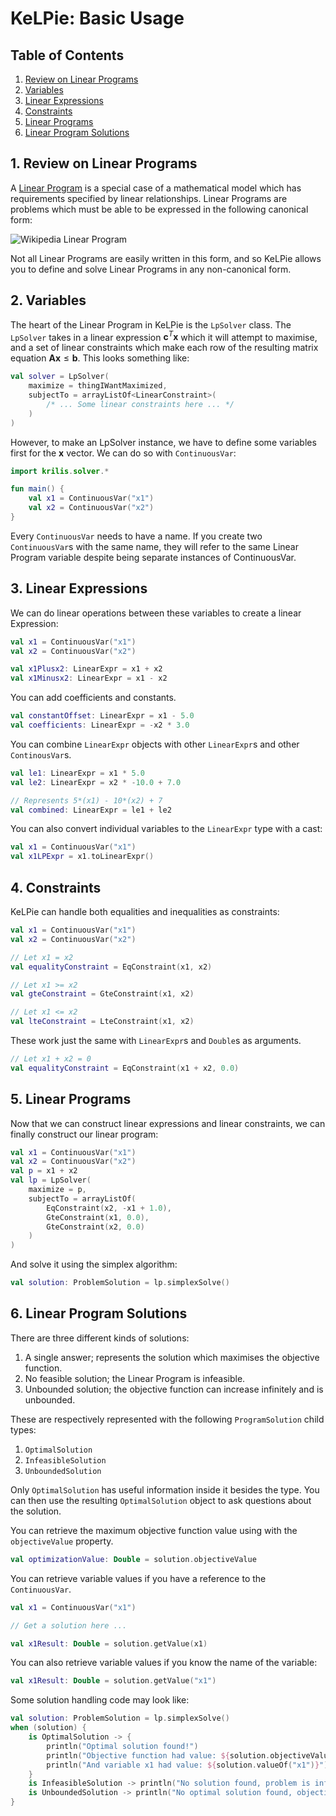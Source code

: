# KeLPie: Basic Usage

## Table of Contents

1. [Review on Linear Programs](#1-review-on-linear-programs)
2. [Variables](#2-variables)
3. [Linear Expressions](#3-linear-expressions)
4. [Constraints](#4-constraints)
5. [Linear Programs](#5-linear-programs)
6. [Linear Program Solutions](#6-linear-program-solutions)

## 1. Review on Linear Programs

A [Linear Program](https://en.wikipedia.org/wiki/Linear_programming) is a special case of a mathematical model which
has requirements specified by linear relationships. Linear Programs are problems which must be able to be
expressed in the following canonical form:

![Wikipedia Linear Program](https://wikimedia.org/api/rest_v1/media/math/render/svg/639c4281a57140db9a4416ca58f9d9af14243bb0)

Not all Linear Programs are easily written in this form, and so KeLPie allows you to define and solve Linear Programs
in any non-canonical form.

## 2. Variables

The heart of the Linear Program in KeLPie is the `LpSolver` class. The `LpSolver` takes in a linear expression
$\mathbf{c}^T\mathbf{x}$ which it will attempt to maximise, and a set of linear constraints which make each row of the
resulting matrix equation $\mathbf{Ax} \leq \mathbf{b}$. This looks something like:

```kotlin
val solver = LpSolver(
    maximize = thingIWantMaximized,
    subjectTo = arrayListOf<LinearConstraint>(
        /* ... Some linear constraints here ... */
    )
)
```

However, to make an LpSolver instance, we have to define some variables first for the $\mathbf{x}$ vector.
We can do so with `ContinuousVar`:

```kotlin
import krilis.solver.*

fun main() {
    val x1 = ContinuousVar("x1")
    val x2 = ContinuousVar("x2")
}
```
Every `ContinuousVar` needs to have a name. If you create two `ContinuousVar`s with the same name, they will refer
to the same Linear Program variable despite being separate instances of ContinuousVar.

## 3. Linear Expressions

We can do linear operations between these variables to create a linear Expression:

```kotlin
val x1 = ContinuousVar("x1")
val x2 = ContinuousVar("x2")

val x1Plusx2: LinearExpr = x1 + x2
val x1Minusx2: LinearExpr = x1 - x2
```

You can add coefficients and constants.

```kotlin
val constantOffset: LinearExpr = x1 - 5.0
val coefficients: LinearExpr = -x2 * 3.0
```

You can combine `LinearExpr` objects with other `LinearExpr`s and other `ContinousVar`s.

```kotlin
val le1: LinearExpr = x1 * 5.0
val le2: LinearExpr = x2 * -10.0 + 7.0

// Represents 5*(x1) - 10*(x2) + 7
val combined: LinearExpr = le1 + le2
```

You can also convert individual variables to the `LinearExpr` type with a cast:

```kotlin
val x1 = ContinuousVar("x1")
val x1LPExpr = x1.toLinearExpr()
```

## 4. Constraints

KeLPie can handle both equalities and inequalities as constraints:

```kotlin
val x1 = ContinuousVar("x1")
val x2 = ContinuousVar("x2")

// Let x1 = x2
val equalityConstraint = EqConstraint(x1, x2)

// Let x1 >= x2
val gteConstraint = GteConstraint(x1, x2)

// Let x1 <= x2
val lteConstraint = LteConstraint(x1, x2)
```

These work just the same with `LinearExpr`s and `Double`s as arguments.

```kotlin
// Let x1 + x2 = 0
val equalityConstraint = EqConstraint(x1 + x2, 0.0)
```

## 5. Linear Programs

Now that we can construct linear expressions and linear constraints, we can finally construct our linear program:

```kotlin
val x1 = ContinuousVar("x1")
val x2 = ContinuousVar("x2")
val p = x1 + x2
val lp = LpSolver(
    maximize = p,
    subjectTo = arrayListOf(
        EqConstraint(x2, -x1 + 1.0),
        GteConstraint(x1, 0.0),
        GteConstraint(x2, 0.0)
    )
)
```

And solve it using the simplex algorithm:

```kotlin
val solution: ProblemSolution = lp.simplexSolve()
```

## 6. Linear Program Solutions

There are three different kinds of solutions:

1. A single answer; represents the solution which maximises the objective function.
2. No feasible solution; the Linear Program is infeasible.
3. Unbounded solution; the objective function can increase infinitely and is unbounded.

These are respectively represented with the following `ProgramSolution` child types:

1. `OptimalSolution`
2. `InfeasibleSolution`
3. `UnboundedSolution`

Only `OptimalSolution` has useful information inside it besides the type. You can then use the resulting
`OptimalSolution` object to ask questions about the solution.

You can retrieve the maximum objective function value using with the `objectiveValue` property.

```kotlin
val optimizationValue: Double = solution.objectiveValue
```

You can retrieve variable values if you have a reference to the `ContinuousVar`.

```kotlin
val x1 = ContinuousVar("x1")

// Get a solution here ...

val x1Result: Double = solution.getValue(x1)
```

You can also retrieve variable values if you know the name of the variable:

```kotlin
val x1Result: Double = solution.getValue("x1")
```

Some solution handling code may look like:

```kotlin
val solution: ProblemSolution = lp.simplexSolve()
when (solution) {
    is OptimalSolution -> {
        println("Optimal solution found!")
        println("Objective function had value: ${solution.objectiveValue}")
        println("And variable x1 had value: ${solution.valueOf("x1")}")
    }
    is InfeasibleSolution -> println("No solution found, problem is infeasible.")
    is UnboundedSolution -> println("No optimal solution found, objective is unbounded.")
}
```